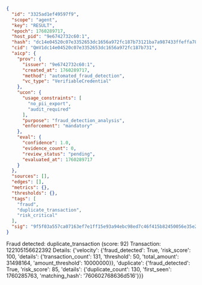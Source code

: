 ```json
{
  "id": "3325ad1ef49597f9",
  "scope": "agent",
  "key": "RESULT",
  "epoch": 1760289717,
  "host_pid": "9e6742732c60:1",
  "hash": "dc14e04520c07e3352653dc1656a972fc187b73121ba7a987433ffeffa7894fb",
  "cid": "QmV1dc14e04520c07e3352653dc1656a972fc187b731",
  "aicp": {
    "prov": {
      "issuer": "9e6742732c60:1",
      "created_at": 1760289717,
      "method": "automated_fraud_detection",
      "vc_type": "VerifiableCredential"
    },
    "ucon": {
      "usage_constraints": [
        "no_pii_export",
        "audit_required"
      ],
      "purpose": "fraud_detection_analysis",
      "enforcement": "mandatory"
    },
    "eval": {
      "confidence": 1.0,
      "evidence_count": 0,
      "review_status": "pending",
      "evaluated_at": 1760289717
    }
  },
  "sources": [],
  "edges": [],
  "metrics": {},
  "thresholds": {},
  "tags": [
    "fraud",
    "duplicate_transaction",
    "risk_critical"
  ],
  "sig": "9f5f03a557ca07163ef7e1ff15e93a94ebc98ed7c46f415b82450056e35e28e1"
}
```

Fraud detected: duplicate_transaction (score: 92)
Transaction: 122105156622392
Details: {'velocity': {'fraud_detected': True, 'risk_score': 100, 'details': {'transaction_count': 131, 'threshold': 50, 'total_amount': 31498164, 'amount_threshold': 10000000}}, 'duplicate': {'fraud_detected': True, 'risk_score': 85, 'details': {'duplicate_count': 130, 'first_seen': 1760285763, 'matching_hash': '760602768636d516'}}}